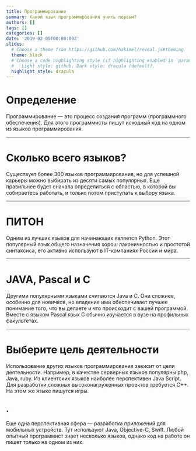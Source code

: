 ```yaml
---
title: Программирование
summary: Какой язык программирования учить первым?
authors: []
tags: []
categories: []
date: '2019-02-05T00:00:00Z'
slides:
  # Choose a theme from https://github.com/hakimel/reveal.js#theming
  theme: black
  # Choose a code highlighting style (if highlighting enabled in `params.toml`)
  #   Light style: github. Dark style: dracula (default).
  highlight_style: dracula
---
```


# Определение

Программирование — это процесс создания программ (программного обеспечения). Для этого программисты пишут исходный код на одном из языков программирования.

---

# Сколько всего языков?

Существует более 300 языков программирования, но для успешной карьеры можно выбирать из десяти самых популярных. Еще правильнее будет сначала определиться с областью, в которой вы собираетесь работать, и только потом приступать к выбору языка.

---

# ПИТОН

Одним из лучших языков для начинающих является Python. Этот популярный язык общего назначения хорош лаконичностью и простотой синтаксиса, его активно используют в IT-компаниях России и мира.

---

# JAVA, Pascal и C

Другими популярными языками считаются Java и C. Они сложнее, особенно для новичков, но владение ими обеспечивает лучшее понимание того, что вы делаете и что происходит с вашей программой. Вместе с языком Pascal язык С обычно изучается в вузе на профильных факультетах.

---

# Выберите цель деятельности

Использование других языков программирования зависит от цели деятельности. Например, в качестве серверных языков популярны php, Java, ruby. Из клиентских языков наиболее перспективен Java Script. Для разработки сложных высоконагруженных проектов требуется C++. На этом же языке пишутся игры. 

## .

Еще одна перспективная сфера — разработка приложений для мобильных устройств. Тут используют Java, Objective-C, Swift. Любой опытный программист знает несколько языков, однако код на работе он пишет только на одном из них.

